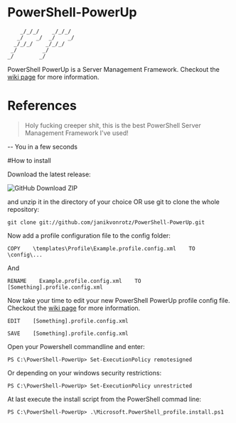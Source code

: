 PowerShell-PowerUp
==================

	    _/_/_/    _/_/_/  
	   _/    _/  _/    _/ 
	  _/_/_/    _/_/_/    
	 _/        _/         
	_/        _/          

PowerShell PowerUp is a Server Management Framework.
Checkout the [wiki page](https://github.com/janikvonrotz/PowerShell-PowerUp/wiki) for more information.

# References

> Holy fucking creeper shit, this is the best PowerShell Server Management Framework I've used!

-- You in a few seconds

#How to install

Download the latest release:

![GitHub Download ZIP](https://raw.github.com/janikvonrotz/PowerShell-PowerUp/master/doc/GitHub%20Download%20ZIP.png)

and unzip it in the directory of your choice OR use git to clone the whole repository:

	git clone git://github.com/janikvonrotz/PowerShell-PowerUp.git

Now add a profile configuration file to the config folder:

	COPY    \templates\Profile\Example.profile.config.xml    TO    \config\... 
	
And
	
	RENAME    Example.profile.config.xml    TO    [Something].profile.config.xml

Now take your time to edit your new PowerShell PowerUp profile config file.
Checkout the [wiki page](https://github.com/janikvonrotz/PowerShell-PowerUp/wiki#custom-features) for more information.

	EDIT    [Something].profile.config.xml

	SAVE    [Something].profile.config.xml
	
Open your Powershell commandline and enter:

	PS C:\PowerShell-PowerUp> Set-ExecutionPolicy remotesigned
	
Or depending on your windows security restrictions:
	
	PS C:\PowerShell-PowerUp> Set-ExecutionPolicy unrestricted

At last execute the install script from the PowerShell commad line:

	PS C:\PowerShell-PowerUp> .\Microsoft.PowerShell_profile.install.ps1
